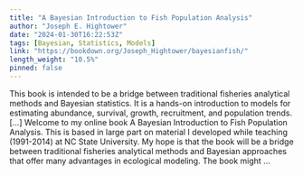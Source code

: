 ```yaml
---
title: "A Bayesian Introduction to Fish Population Analysis"
author: "Joseph E. Hightower"
date: "2024-01-30T16:22:53Z"
tags: [Bayesian, Statistics, Models]
link: "https://bookdown.org/Joseph_Hightower/bayesianfish/"
length_weight: "10.5%"
pinned: false
---
```


This book is intended to be a bridge between traditional fisheries analytical methods and Bayesian statistics. It is a hands-on introduction to models for estimating abundance, survival, growth, recruitment, and population trends. [...] Welcome to my online book A Bayesian Introduction to Fish Population Analysis. This is based in large part on material I developed while teaching (1991-2014) at NC State University. My hope is that the book will be a bridge between traditional fisheries analytical methods and Bayesian approaches that offer many advantages in ecological modeling. The book might  ...
